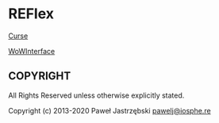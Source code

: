 ﻿# REFlex

[Curse](http://www.curse.com/addons/wow/reflex-battleground-historian)

[WoWInterface](http://www.wowinterface.com/downloads/info19190-REFlex-ArenaBattlegroundHistorian.html)

## COPYRIGHT

All Rights Reserved unless otherwise explicitly stated.

Copyright (c) 2013-2020 Paweł Jastrzębski <pawelj@iosphe.re>
